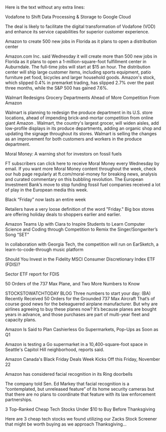 Here is the text without any extra lines:

Vodafone to Shift Data Processing & Storage to Google Cloud

The deal is likely to facilitate the digital transformation of Vodafone (VOD) and enhance its service capabilities for superior customer experience.

Amazon to create 500 new jobs in Florida as it plans to open a distribution center

Amazon.com Inc.  said Wednesday it will create more than 500 new jobs in Florida as it plans to open a 1-million-square-foot fulfillment center in Auburndale. The full-time jobs will start at $15 an hour. The distribution center will ship large customer items, including sports equipment, patio furniture pet food, bicycles and larger household goods. Amazon's stock, which slipped 0.4% in premarket trading, has slipped 2.7% over the past three months, while the S&P 500  has gained 7.6%.

Walmart Redesigns Grocery Departments Ahead of More Competition From Amazon

Walmart  is planning to redesign the produce department in its U.S. store locations, ahead of impending brick-and-mortar competition from online giant Amazon  .  Walmart, the country's largest grocer, will widen aisles, add low-profile displays in its produce departments, adding an organic shop and updating the signage throughout its stores.  Walmart is selling the changes as an improvement for both customers and workers in the produce department.

Moral Money: A warning shot for investors on fossil fuels

FT subscribers can click here to receive Moral Money every Wednesday by email.  If you want more Moral Money content throughout the week, check our hub page regularly at ft.com/moral-money for breaking news, analysis and curated commentary on this bubbling revolution.  The European Investment Bank’s move to stop funding fossil fuel companies received a lot of play in the European media this week.

Black “Friday” now lasts an entire week

Retailers have a very loose definition of the word &quot;Friday.&quot; Big box stores are offering holiday deals to shoppers earlier and earlier.

Amazon Teams Up with Ciara to Inspire Students to Learn Computer Science and Coding through Competition to Remix the Singer/Songwriter’s Song “SET”

In collaboration with Georgia Tech, the competition will run on EarSketch, a learn-to-code-through music platform

Should You Invest in the Fidelity MSCI Consumer Discretionary Index ETF (FDIS)?

Sector ETF report for FDIS

50 Orders of the 737 Max Plane, and Two More Numbers to Know

STOCKSTOWATCHTODAY BLOG Three numbers to start your day:  (BA) Recently Received 50 Orders for the Grounded 737 Max Aircraft That’s of course good news for the beleaguered airplane manufacturer. But why are airlines agreeing to buy these planes now?   It’s because planes are bought years in advance, and those purchases are part of multi-year fleet and capacity plans.

Amazon Is Said to Plan Cashierless Go Supermarkets, Pop-Ups as Soon as Q1

Amazon is testing a Go supermarket in a 10,400-square-foot space in Seattle's Capitol Hill neighborhood, reports said.

Amazon Canada's Black Friday Deals Week Kicks Off this Friday, November 22

Amazon has considered facial recognition in its Ring doorbells

The company told Sen. Ed Markey that facial recognition is a “contemplated, but unreleased feature” of its home security cameras but that there are no plans to coordinate that feature with its law enforcement partnerships.

3 Top-Ranked Cheap Tech Stocks Under $10 to Buy Before Thanksgiving

Here are 3 cheap tech stocks we found utilizing our Zacks Stock Screener that might be worth buying as we approach Thanksgiving...